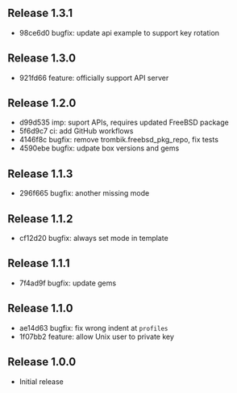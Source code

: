 ## Release 1.3.1

* 98ce6d0 bugfix: update api example to support key rotation

## Release 1.3.0

* 921fd66 feature: officially support API server

## Release 1.2.0

* d99d535 imp: suport APIs, requires updated FreeBSD package
* 5f6d9c7 ci: add GitHub workflows
* 4146f8c bugfix: remove trombik.freebsd_pkg_repo, fix tests
* 4590ebe bugfix: udpate box versions and gems

## Release 1.1.3

* 296f665 bugfix: another missing mode

## Release 1.1.2

* cf12d20 bugfix: always set mode in template

## Release 1.1.1

* 7f4ad9f bugfix: update gems

## Release 1.1.0

* ae14d63 bugfix: fix wrong indent at `profiles`
* 1f07bb2 feature: allow Unix user to private key

## Release 1.0.0

* Initial release
